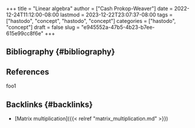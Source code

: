 +++
title = "Linear algebra"
author = ["Cash Prokop-Weaver"]
date = 2022-12-24T11:12:00-08:00
lastmod = 2023-12-22T23:07:37-08:00
tags = ["hastodo", "concept", "hastodo", "concept"]
categories = ["hastodo", "concept"]
draft = false
slug = "e945552a-47b5-4b23-b7ee-615e99cc8f6e"
+++

## Bibliography {#bibliography}

## References

<style>.csl-entry{text-indent: -1.5em; margin-left: 1.5em;}</style><div class="csl-bib-body">
</div>

foo1


## Backlinks {#backlinks}

-   [Matrix multiplication]({{< relref "matrix_multiplication.md" >}})

